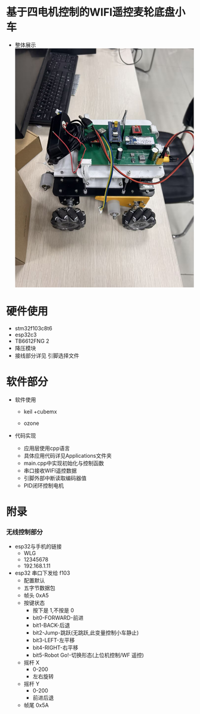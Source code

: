 

# 基于四电机控制的WIFI遥控麦轮底盘小车

- 整体展示
  ![Car](M04.jpg)

# 硬件使用

- stm32f103c8t6
- esp32c3
- TB6612FNG   2
- 降压模块
- 接线部分详见    引脚选择文件

# 软件部分

- 软件使用

  - keil +cubemx

  - ozone

- 代码实现

  - 应用层使用cpp语言
  - 具体应用代码详见Applications文件夹
  - main.cpp中实现初始化与控制函数
  - 串口接收WIFI遥控数据
  - 引脚外部中断读取编码器值
  - PID闭环控制电机



# 附录

### 无线控制部分

- esp32与手机的链接
  - WLG
  - 12345678
  - 192.168.1.11
- esp32 串口下发给 f103
  - 配置默认
  - 五字节数据包
  - 帧头 0xA5
  - 按键状态
    - 按下是 1,不按是 0
    - bit0-FORWARD-前进
    - bit1-BACK-后退
    - bit2-Jump-跳跃(无跳跃,此变量控制小车静止)
    - bit3-LEFT-左平移
    - bit4-RIGHT-右平移
    - bit5-Robot Go!-切换形态(上位机控制/WF 遥控)
  - 摇杆 X
    - 0-200
    - 左右旋转
  - 摇杆 Y
    - 0-200
    - 前进后退
  - 帧尾 0x5A
